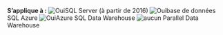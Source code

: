 <Token>**S’applique à :** ![Oui](media/yes.png)SQL Server (à partir de 2016) ![Oui](media/yes.png)base de données SQL Azure ![Oui](media/yes.png)Azure SQL Data Warehouse ![aucun](media/no.png) Parallel Data Warehouse </Token>

